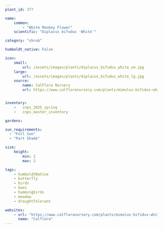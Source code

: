 ```yaml
---
plant_id: 377

name: 
    common: 
        - "White Monkey Flower"
    scientific: "Diplacus bifudus 'White'"

category: "shrub"

humboldt_native: False

icon: 
    small: 
        url: /assets/images/plants/diplacus_bifudus_white_sm.jpg
    large: 
        url: /assets/images/plants/diplacus_bifudus_white_lg.jpg
    source: 
        name: CalFlora Nursery 
        url: https://www.calfloranursery.com/plants/mimulus-bifidus-white


inventory: 
    -   cnps_2025_spring
    -   cnps_master_inventory

gardens:  

sun_requirements:
  - "Full Sun" 
  - "Part Shade" 

size:
    height: 
        min: 2
        max: 2

tags: 
    - humboldtNative
    - butterfly
    - birds
    - bees
    - hummingbirds
    - meadow
    - droughtTolerant

websites:
    - url: "https://www.calfloranursery.com/plants/mimulus-bifidus-white"
      name: "Calflora"
---
```

